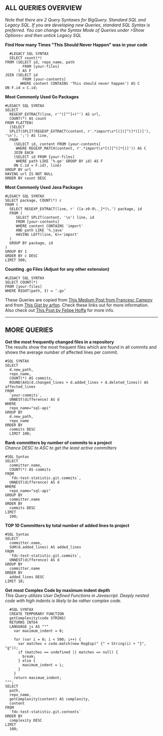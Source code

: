 **ALL QUERIES OVERVIEW**
--------------------
*Note that there are 2 Query Syntaxes for BigQuery. Standard SQL and Legacy SQL. If you are developing new Queries, standard SQL Syntax is preferred. You can change the Syntax Mode of Queries under >Show Options< and then untick Legacy SQL*
<br>

**Find How many Times "This Should Never Happen" was in your code**

  
      #LEGACY SQL SYNTAX
      SELECT count(*)
    FROM (SELECT id, repo_name, path
            FROM [your-files]
          ) AS F
    JOIN (SELECT id
            FROM [your-contents]
           WHERE content CONTAINS 'This should never happen') AS C
    ON F.id = C.id;


**Most Commonly Used Go Packages**

    #LEGACY SQL SYNTAX
    SELECT
      REGEXP_EXTRACT(line, r'"([^"]+)"') AS url,
      COUNT(*) AS count
    FROM FLATTEN(
      (SELECT
      SPLIT(SPLIT(REGEXP_EXTRACT(content, r'.*import\s*[(]([^)]*)[)]'), '\n'), ';') AS line,
      FROM
        (SELECT id, content FROM [your-contents]
         WHERE REGEXP_MATCH(content, r'.*import\s*[(][^)]*[)]')) AS C
        JOIN EACH
        (SELECT id FROM [your-files]
         WHERE path LIKE '%.go' GROUP BY id) AS F
        ON C.id = F.id), line)
    GROUP BY url
    HAVING url IS NOT NULL
    ORDER BY count DESC

**Most Commonly Used Java Packages**

    #LEGACY SQL SYNTAX
    SELECT package, COUNT(*) c
    FROM (
      SELECT REGEXP_EXTRACT(line, r' ([a-z0-9\._]*)\.') package, id
      FROM (
         SELECT SPLIT(content, '\n') line, id
         FROM [your-contents]
         WHERE content CONTAINS 'import'
         AND path LIKE '%.java'
         HAVING LEFT(line, 6)='import'
      )
      GROUP BY package, id
    )
    GROUP BY 1
    ORDER BY c DESC
    LIMIT 500;

**Counting .go Files (Adjust for any other extension)**

    #LEGACY SQL SYNTAX
    SELECT COUNT(*)
    FROM [your-files]
    WHERE RIGHT(path, 3) = ‘.go’

These Queries are copied from [This Medium Post from Francesc Campoy](https://medium.com/google-cloud/analyzing-go-code-with-bigquery-485c70c3b451) and from [This Gist by arfon](https://gist.github.com/arfon/49ca314a5b0a00b1ebf91167db3ff02c). Check these links out for more information. Also check out [This Post by Felipe Hoffa](https://medium.com/google-cloud/github-on-bigquery-analyze-all-the-code-b3576fd2b150) for more info.


----------

**MORE QUERIES**
------------

**Get the most frequently changed files in a repository** <br>
The results show the most frequent files which are found in all commits and shows the average number of affected lines per commit.

    #SQL SYNTAX
    SELECT
      d.new_path,
      repo_name,
      COUNT(*) AS commits,
      ROUND(AVG(d.changed_lines + d.added_lines + d.deleted_lines)) AS affected_lines
    FROM
      `your-commits`,
      UNNEST(difference) AS d
    WHERE
      repo_name="sql-api"
    GROUP BY
      d.new_path,
      repo_name
    ORDER BY
      commits DESC
      LIMIT 100;


**Rank committers by number of commits to a project** <br>
*Chance DESC to ASC to get the least active committers*

    #SQL Syntax
    SELECT
      committer.name,
      COUNT(*) AS commits
    FROM
      `fdc-test-statistic.git.commits`,
      UNNEST(difference) AS d
    WHERE
      repo_name="sql-api"
    GROUP BY
      committer.name
    ORDER BY
      commits DESC
    LIMIT
      100;

**TOP 10 Committers by total number of added lines to project** <br>
    
    #SQL Syntax
    SELECT
      committer.name,
      SUM(d.added_lines) AS added_lines
    FROM
      `fdc-test-statistic.git.commits`,
      UNNEST(difference) AS d
    GROUP BY
      committer.name
    ORDER BY
      added_lines DESC
    LIMIT 10;

**Get most Complex Code by maximum indent depth** <br>
*This Query utilizes User Defined Functions in Javascript. Deeply nested code with high indents is likely to be rather complex code.*

      #SQL SYNTAX
      CREATE TEMPORARY FUNCTION
      getComplexity(code STRING)
      RETURNS INT64
      LANGUAGE js AS """
        var maximum_indent = 0;

        for (var i = 0; i < 500; i++) {
          var matches = code.match(new RegExp(" {" + String(i) + "}", "g"));
          if (matches == undefined || matches == null) {
            break;
          } else {
            maximum_indent = i;
          }
        }
        return maximum_indent;
    """;
    SELECT
      path,
      repo_name,
      getComplexity(content) AS complexity,
      content
    FROM
      `fdc-test-statistic.git.contents`
    ORDER BY
      complexity DESC
    LIMIT
      100;
